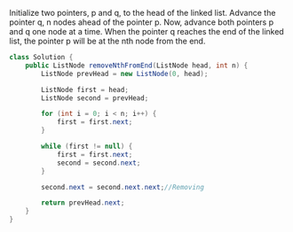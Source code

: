 
  Initialize two pointers, p and q, to the head of the linked list.
  Advance the pointer q, n nodes ahead of the pointer p.
  Now, advance both pointers p and q one node at a time.
  When the pointer q reaches the end of the linked list, the pointer p will be at the nth node from the end.
```java
class Solution {
    public ListNode removeNthFromEnd(ListNode head, int n) {
        ListNode prevHead = new ListNode(0, head);

        ListNode first = head;
        ListNode second = prevHead;

        for (int i = 0; i < n; i++) {
            first = first.next;
        }

        while (first != null) {
            first = first.next;
            second = second.next;
        }

        second.next = second.next.next;//Removing

        return prevHead.next;
    }
}

```
